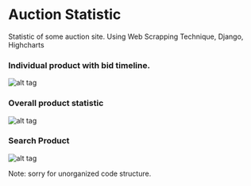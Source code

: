 # Auction Statistic
Statistic of some auction site.
Using Web Scrapping Technique, Django, Highcharts


### Individual product with bid timeline.
![alt tag](https://github.com/StrikerUnit/auction-statistic/blob/master/images/product.png)

### Overall product statistic
![alt tag](https://github.com/StrikerUnit/auction-statistic/blob/master/images/statistic.png)

### Search Product
![alt tag](https://github.com/StrikerUnit/auction-statistic/blob/master/images/admin.png)


Note: sorry for unorganized code structure.
